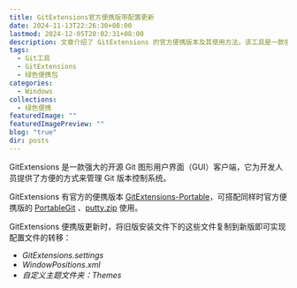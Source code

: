 ```yaml
---
title: GitExtensions官方便携版带配置更新
date: 2024-11-13T22:26:30+08:00
lastmod: 2024-12-05T20:02:31+08:00
description: 文章介绍了 GitExtensions 的官方便携版本及其使用方法。该工具是一款强大的开源 Git 图形用户界面客户端，方便开发人员管理 Git 版本控制系统。文章还详细说明了如何在更新 GitExtensions 便携版时转移配置文件，确保用户的个性化设置不会丢失。
tags:
  - Git工具
  - GitExtensions
  - 绿色便携包
categories:
  - Windows
collections:
  - 绿色便携
featuredImage: ""
featuredImagePreview: ""
blog: "true"
dir: posts
---
```


GitExtensions 是一款强大的开源 Git 图形用户界面（GUI）客户端，它为开发人员提供了方便的方式来管理 Git 版本控制系统。

GitExtensions 有官方的便携版本 [GitExtensions-Portable](https://github.com/gitextensions/gitextensions/releases/latest)，可搭配同样时官方便携版的 [PortableGit](https://git-scm.com/downloads/win) 、[putty.zip](https://www.chiark.greenend.org.uk/~sgtatham/putty/latest.html) 使用。

GitExtensions 便携版更新时，将旧版安装文件下的这些文件复制到新版即可实现配置文件的转移：

+ _GitExtensions.settings_
+ _WindowPositions.xml_
+ _自定义主题文件夹：Themes_
